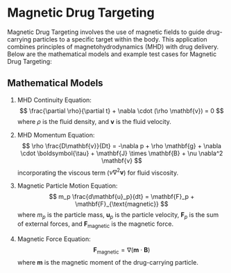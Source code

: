 # Magnetic Drug Targeting

Magnetic Drug Targeting involves the use of magnetic fields to guide drug-carrying particles to a specific target within the body. This application combines principles of magnetohydrodynamics (MHD) with drug delivery. Below are the mathematical models and example test cases for Magnetic Drug Targeting:

## Mathematical Models

1. MHD Continuity Equation:
   $$
   \frac{\partial \rho}{\partial t} + \nabla \cdot (\rho \mathbf{v}) = 0
   $$
   where $\rho$ is the fluid density, and $\mathbf{v}$ is the fluid velocity.

2. MHD Momentum Equation:
   $$
   \rho \frac{D\mathbf{v}}{Dt} = -\nabla p + \rho \mathbf{g} + \nabla \cdot \boldsymbol{\tau} + \mathbf{J} \times \mathbf{B} + \nu \nabla^2 \mathbf{v}
   $$
   incorporating the viscous term ($\nu \nabla^2 \mathbf{v}$) for fluid viscosity.

3. Magnetic Particle Motion Equation:
   $$
   m_p \frac{d\mathbf{u}_p}{dt} = \mathbf{F}_p + \mathbf{F}_{\text{magnetic}}
   $$
   where $m_p$ is the particle mass, $\mathbf{u}_p$ is the particle velocity, $\mathbf{F}_p$ is the sum of external forces, and $\mathbf{F}_{\text{magnetic}}$ is the magnetic force.

4. Magnetic Force Equation:
   $$
   \mathbf{F}_{\text{magnetic}} = \nabla (\mathbf{m} \cdot \mathbf{B})
   $$
   where $\mathbf{m}$ is the magnetic moment of the drug-carrying particle.

